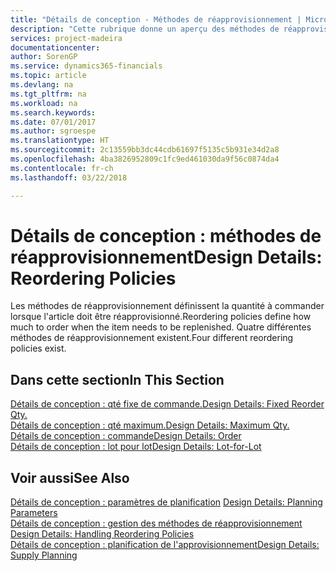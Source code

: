 ```yaml
---
title: "Détails de conception - Méthodes de réapprovisionnement | Microsoft Docs"
description: "Cette rubrique donne un aperçu des méthodes de réapprovisionnement."
services: project-madeira
documentationcenter: 
author: SorenGP
ms.service: dynamics365-financials
ms.topic: article
ms.devlang: na
ms.tgt_pltfrm: na
ms.workload: na
ms.search.keywords: 
ms.date: 07/01/2017
ms.author: sgroespe
ms.translationtype: HT
ms.sourcegitcommit: 2c13559bb3dc44cdb61697f5135c5b931e34d2a8
ms.openlocfilehash: 4ba3826952809c1fc9ed461030da9f56c0874da4
ms.contentlocale: fr-ch
ms.lasthandoff: 03/22/2018

---
```

# <a name="design-details-reordering-policies"></a><span data-ttu-id="9af3c-103">Détails de conception : méthodes de réapprovisionnement</span><span class="sxs-lookup"><span data-stu-id="9af3c-103">Design Details: Reordering Policies</span></span>
<span data-ttu-id="9af3c-104">Les méthodes de réapprovisionnement définissent la quantité à commander lorsque l'article doit être réapprovisionné.</span><span class="sxs-lookup"><span data-stu-id="9af3c-104">Reordering policies define how much to order when the item needs to be replenished.</span></span> <span data-ttu-id="9af3c-105">Quatre différentes méthodes de réapprovisionnement existent.</span><span class="sxs-lookup"><span data-stu-id="9af3c-105">Four different reordering policies exist.</span></span>  

## <a name="in-this-section"></a><span data-ttu-id="9af3c-106">Dans cette section</span><span class="sxs-lookup"><span data-stu-id="9af3c-106">In This Section</span></span>  
[<span data-ttu-id="9af3c-107">Détails de conception : qté fixe de commande.</span><span class="sxs-lookup"><span data-stu-id="9af3c-107">Design Details: Fixed Reorder Qty.</span></span>](design-details-fixed-reorder-qty.md)  
[<span data-ttu-id="9af3c-108">Détails de conception : qté maximum.</span><span class="sxs-lookup"><span data-stu-id="9af3c-108">Design Details: Maximum Qty.</span></span>](design-details-maximum-qty.md)  
[<span data-ttu-id="9af3c-109">Détails de conception : commande</span><span class="sxs-lookup"><span data-stu-id="9af3c-109">Design Details: Order</span></span>](design-details-order.md)  
[<span data-ttu-id="9af3c-110">Détails de conception : lot pour lot</span><span class="sxs-lookup"><span data-stu-id="9af3c-110">Design Details: Lot-for-Lot</span></span>](design-details-lot-for-lot.md)  

## <a name="see-also"></a><span data-ttu-id="9af3c-111">Voir aussi</span><span class="sxs-lookup"><span data-stu-id="9af3c-111">See Also</span></span>  
<span data-ttu-id="9af3c-112">[Détails de conception : paramètres de planification](design-details-planning-parameters.md) </span><span class="sxs-lookup"><span data-stu-id="9af3c-112">[Design Details: Planning Parameters](design-details-planning-parameters.md) </span></span>  
<span data-ttu-id="9af3c-113">[Détails de conception : gestion des méthodes de réapprovisionnement](design-details-handling-reordering-policies.md) </span><span class="sxs-lookup"><span data-stu-id="9af3c-113">[Design Details: Handling Reordering Policies](design-details-handling-reordering-policies.md) </span></span>  
[<span data-ttu-id="9af3c-114">Détails de conception : planification de l'approvisionnement</span><span class="sxs-lookup"><span data-stu-id="9af3c-114">Design Details: Supply Planning</span></span>](design-details-supply-planning.md)

